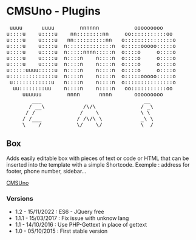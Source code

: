 CMSUno - Plugins
================

<pre>
 uuuu      uuuu        nnnnnn           ooooooooo
u::::u    u::::u    nn::::::::nn     oo:::::::::::oo
u::::u    u::::u   nn::::::::::nn   o:::::::::::::::o
u::::u    u::::u  n::::::::::::::n  o:::::ooooo:::::o
u::::u    u::::u  n:::::nnnn:::::n  o::::o     o::::o
u::::u    u::::u  n::::n    n::::n  o::::o     o::::o
u::::u    u::::u  n::::n    n::::n  o::::o     o::::o
u:::::uuuu:::::u  n::::n    n::::n  o::::o     o::::o
u::::::::::::::u  n::::n    n::::n  o:::::ooooo:::::o
 u::::::::::::u   n::::n    n::::n  o:::::::::::::::o
  uu::::::::uu    n::::n    n::::n   oo:::::::::::oo
     uuuuuu        nnnn      nnnn       ooooooooo
        ___                                __
       / __\            /\/\              / _\
      / /              /    \             \ \
     / /___           / /\/\ \            _\ \
     \____/           \/    \/            \__/
</pre>

## Box ##

Adds easily editable box with pieces of text or code or HTML that can be inserted into the template with a simple Shortcode. Exemple : address for footer, phone number, sidebar...

[CMSUno](https://github.com/boiteasite/cmsuno)

### Versions ###

* 1.2 - 15/11/2022 : ES6 - JQuery free
* 1.1.1 - 15/03/2017 : Fix issue with unknow lang
* 1.1 - 14/10/2016 : Use PHP-Gettext in place of gettext
* 1.0 - 05/10/2015 : First stable version